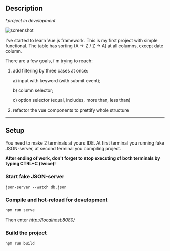 ## Description
**project in development*

![screenshot](https://imageup.ru/img191/4043025/spa-table.png)

I've started to learn Vue.js framework. This is my first project with simple functional. The table has sorting (A -> Z / Z -> A) at all columns, except date column.

There are a few goals, i'm trying to reach:
1. add filtering by three cases at once: 

    a) input with keyword (with submit event);
    
    b) column selector;
    
    c) option selector (equal, includes, more than, less than)

2. refactor the vue components to prettify whole structure
---

## Setup

You need to make 2 terminals at yours IDE. At first terminal you running fake JSON-server, at second terminal you compiling project.

**After ending of work, don't forget to stop executing of both terminals by typing CTRL+C (twice)!**

### Start fake JSON-server
```
json-server --watch db.json
```

### Compile and hot-reload for development
```
npm run serve
```
Then enter *<http://localhost:8080/>*

### Build the project
```
npm run build
```
